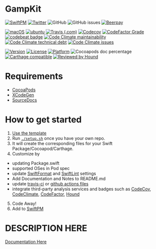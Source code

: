 # GampKit

[![SwiftPM](https://img.shields.io/badge/SPM-Linux%20%7C%20iOS%20%7C%20macOS%20%7C%20watchOS%20%7C%20tvOS-success?logo=swift)](https://swift.org)
[![Twitter](https://img.shields.io/badge/twitter-@brightdigit-blue.svg?style=flat)](http://twitter.com/brightdigit)
![GitHub](https://img.shields.io/github/license/brightdigit/GampKit)
![GitHub issues](https://img.shields.io/github/issues/brightdigit/GampKit)
[![Beerpay](https://img.shields.io/beerpay/brightdigit/GampKit.svg?maxAge=2592000)](https://beerpay.io/brightdigit/GampKit)

[![macOS](https://github.com/brightdigit/GampKit/workflows/macOS/badge.svg)](https://github.com/brightdigit/GampKit/actions?query=workflow%3AmacOS)
[![ubuntu](https://github.com/brightdigit/GampKit/workflows/ubuntu/badge.svg)](https://github.com/brightdigit/GampKit/actions?query=workflow%3Aubuntu)
[![Travis (.com)](https://img.shields.io/travis/com/brightdigit/GampKit?logo=travis)](https://travis-ci.com/brightdigit/GampKit)
[![Codecov](https://img.shields.io/codecov/c/github/brightdigit/GampKit)](https://codecov.io/gh/brightdigit/GampKit)
[![CodeFactor Grade](https://img.shields.io/codefactor/grade/github/brightdigit/GampKit)](https://www.codefactor.io/repository/github/brightdigit/GampKit)
[![codebeat badge](https://codebeat.co/badges/4f86fb90-f8de-40c5-ab63-e6069cde5002)](https://codebeat.co/projects/github-com-brightdigit-GampKit-master)
[![Code Climate maintainability](https://img.shields.io/codeclimate/maintainability/brightdigit/GampKit)](https://codeclimate.com/github/brightdigit/GampKit)
[![Code Climate technical debt](https://img.shields.io/codeclimate/tech-debt/brightdigit/GampKit?label=debt)](https://codeclimate.com/github/brightdigit/GampKit)
[![Code Climate issues](https://img.shields.io/codeclimate/issues/brightdigit/GampKit)](https://codeclimate.com/github/brightdigit/GampKit)

[![Version](https://img.shields.io/cocoapods/v/GampKit.svg?style=flat)](https://cocoapods.org/pods/GampKit)
[![License](https://img.shields.io/cocoapods/l/GampKit.svg?style=flat)](https://cocoapods.org/pods/GampKit)
[![Platform](https://img.shields.io/cocoapods/p/GampKit.svg?style=flat)](https://cocoapods.org/pods/GampKit)
![Cocoapods doc percentage](https://img.shields.io/cocoapods/metrics/doc-percent/GampKit)
[![Carthage compatible](https://img.shields.io/badge/Carthage-compatible-4BC51D.svg?style=flat)](https://github.com/Carthage/Carthage)
[![Reviewed by Hound](https://img.shields.io/badge/Reviewed_by-Hound-8E64B0.svg)](https://houndci.com)

# Requirements 

* [CocoaPods](https://cocoapods.org)
* [XCodeGen](https://github.com/yonaskolb/XcodeGen)
* [SourceDocs](https://github.com/eneko/SourceDocs)

# How to get started

1. [Use the template](https://github.com/brightdigit/EggSeed/generate)
2. Run [`./setup.sh`](https://github.com/brightdigit/EggSeed/blob/master/setup.sh) once you have your own repo. 
3. It will create the corresponding files for your Swift Package/Cocoapod/Carthage.
4. Customize by 
  * updating Package.swift
  * supported OSes in Pod spec
  * update [SwiftFormat](https://github.com/brightdigit/EggSeed/blob/master/.swiftformat) and [SwiftLint](https://github.com/brightdigit/EggSeed/blob/master/.swiftlint.yml) settings
  * Add Documentation and Notes to README.md
  * update [travis-ci](https://github.com/brightdigit/EggSeed/blob/master/.travis.yml) or [github actions files](https://github.com/brightdigit/EggSeed/tree/master/.github/workflows)
  * integrate third-party analysis services and badges such as [CodeCov](https://codecov.io), [CodeClimate](https://codeclimate.com), [CodeFactor](https://www.codefactor.io/dashboard), [Hound](https://houndci.com)
5. Code Away!
5. Add to [SwiftPM](https://github.com/daveverwer/SwiftPMLibrary)

# DESCRIPTION HERE

[Documentation Here](/Documentation/Reference/README.md)
